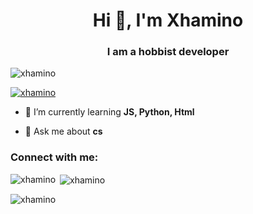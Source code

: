 <h1 align="center">Hi 👋, I'm Xhamino</h1>
<h3 align="center">I am a hobbist developer</h3>

<p align="left"> <img src="https://komarev.com/ghpvc/?username=xhamino&label=Profile%20views&color=0e75b6&style=flat" alt="xhamino" /> </p>

<p align="left"> <a href="https://github.com/ryo-ma/github-profile-trophy"><img src="https://github-profile-trophy.vercel.app/?username=xhamino" alt="xhamino" /></a> </p>

- 🌱 I’m currently learning **JS, Python, Html**

- 💬 Ask me about **cs**

<h3 align="left">Connect with me:</h3>
<p align="left">
</p>

<p><img align="left" src="https://github-readme-stats.vercel.app/api/top-langs?username=xhamino&show_icons=true&locale=en&layout=compact" alt="xhamino" /></p>

<p>&nbsp;<img align="center" src="https://github-readme-stats.vercel.app/api?username=xhamino&show_icons=true&locale=en" alt="xhamino" /></p>

<p><img align="center" src="https://github-readme-streak-stats.herokuapp.com/?user=xhamino&" alt="xhamino" /></p>











